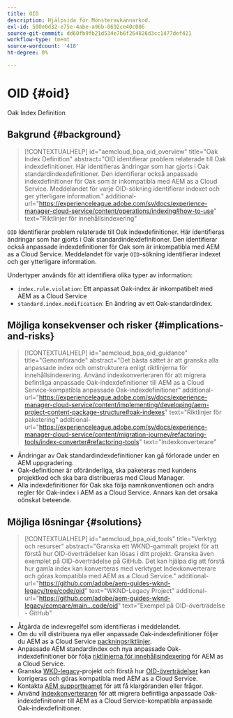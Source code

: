 ```yaml
---
title: OID
description: Hjälpsida för Mönsteravkännarkod.
exl-id: 500e0d32-e75e-4abe-a96b-0692ce40c086
source-git-commit: dd60fb9fb21d534e7b6f264826d3cc1477def421
workflow-type: tm+mt
source-wordcount: '418'
ht-degree: 0%

---
```


# OID {#oid}

Oak Index Definition

## Bakgrund {#background}

>[!CONTEXTUALHELP]
>id="aemcloud_bpa_oid_overview"
>title="Oak Index Definition"
>abstract="OID identifierar problem relaterade till Oak indexdefinitioner. Här identifieras ändringar som har gjorts i Oak standardindexdefinitioner. Den identifierar också anpassade indexdefinitioner för Oak som är inkompatibla med AEM as a Cloud Service. Meddelandet för varje OID-sökning identifierar indexet och ger ytterligare information."
>additional-url="https://experienceleague.adobe.com/sv/docs/experience-manager-cloud-service/content/operations/indexing#how-to-use" text="Riktlinjer för innehållsindexering"

`OID` Identifierar problem relaterade till Oak indexdefinitioner. Här identifieras ändringar som har gjorts i Oak standardindexdefinitioner. Den identifierar också anpassade indexdefinitioner för Oak som är inkompatibla med AEM as a Cloud Service. Meddelandet för varje `OID`-sökning identifierar indexet och ger ytterligare information.

Undertyper används för att identifiera olika typer av information:

* `index.rule.violation`: Ett anpassat Oak-index är inkompatibelt med AEM as a Cloud Service
* `standard.index.modification`: En ändring av ett Oak-standardindex.

## Möjliga konsekvenser och risker {#implications-and-risks}

>[!CONTEXTUALHELP]
>id="aemcloud_bpa_oid_guidance"
>title="Genomförande"
>abstract="Det bästa sättet är att granska alla anpassade index och omstrukturera enligt riktlinjerna för innehållsindexering. Använd indexkonverteraren för att migrera befintliga anpassade Oak-indexdefinitioner till AEM as a Cloud Service-kompatibla anpassade Oak-indexdefinitioner"
>additional-url="https://experienceleague.adobe.com/sv/docs/experience-manager-cloud-service/content/implementing/developing/aem-project-content-package-structure#oak-indexes" text="Riktlinjer för paketering"
>additional-url="https://experienceleague.adobe.com/sv/docs/experience-manager-cloud-service/content/migration-journey/refactoring-tools/index-converter#refactoring-tools" text="Indexkonverterare"

* Ändringar av Oak standardindexdefinitioner kan gå förlorade under en AEM uppgradering.
* Oak-definitioner är oföränderliga, ska paketeras med kundens projektkod och ska bara distribueras med Cloud Manager.
* Alla indexdefinitioner för Oak ska följa namnkonventionen och andra regler för Oak-index i AEM as a Cloud Service. Annars kan det orsaka oönskat beteende.

## Möjliga lösningar {#solutions}

>[!CONTEXTUALHELP]
>id="aemcloud_bpa_oid_tools"
>title="Verktyg och resurser"
>abstract="Granska ett WKND-gammalt projekt för att förstå hur OID-överträdelser kan lösas i ditt projekt. Granska även exemplet på OID-överträdelse på GitHub. Det kan hjälpa dig att förstå hur gamla index kan konverteras med verktyget Indexkonverterare och göras kompatibla med AEM as a Cloud Service."
>additional-url="https://github.com/adobe/aem-guides-wknd-legacy/tree/code/oid" text="WKND-Legacy Project"
>additional-url="https://github.com/adobe/aem-guides-wknd-legacy/compare/main...code/oid" text="Exempel på OID-överträdelse - GitHub"

* Åtgärda de indexregelfel som identifieras i meddelandet.
* Om du vill distribuera nya eller anpassade Oak-indexdefinitioner följer du AEM as a Cloud Service [packningsriktlinjer](https://experienceleague.adobe.com/sv/docs/experience-manager-cloud-service/content/implementing/developing/aem-project-content-package-structure).
* Anpassade AEM standardindex och nya anpassade Oak-indexdefinitioner bör följa [riktlinjerna för innehållsindexering](https://experienceleague.adobe.com/sv/docs/experience-manager-cloud-service/content/operations/indexing#preparing-the-new-index-definition) för AEM as a Cloud Service.
* Granska [WKD-legacy](https://github.com/adobe/aem-guides-wknd-legacy/tree/code/oid)-projekt och förstå hur [OID-överträdelser](https://github.com/adobe/aem-guides-wknd-legacy/compare/main...code/oid) kan korrigeras och göras kompatibla med AEM as a Cloud Service.
* Kontakta [AEM supportteamet](https://helpx.adobe.com/se/enterprise/using/support-for-experience-cloud.html) för att få klargöranden eller frågor.
* Använd [Indexkonverteraren](https://experienceleague.adobe.com/sv/docs/experience-manager-cloud-service/content/migration-journey/refactoring-tools/index-converter#refactoring-tools) för att migrera befintliga anpassade Oak-indexdefinitioner till AEM as a Cloud Service-kompatibla anpassade Oak-indexdefinitioner.
